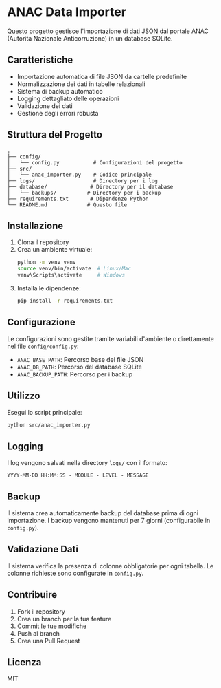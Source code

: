 # ANAC Data Importer

Questo progetto gestisce l'importazione di dati JSON dal portale ANAC (Autorità Nazionale Anticorruzione) in un database SQLite.

## Caratteristiche

- Importazione automatica di file JSON da cartelle predefinite
- Normalizzazione dei dati in tabelle relazionali
- Sistema di backup automatico
- Logging dettagliato delle operazioni
- Validazione dei dati
- Gestione degli errori robusta

## Struttura del Progetto

```
.
├── config/
│   └── config.py           # Configurazioni del progetto
├── src/
│   └── anac_importer.py    # Codice principale
├── logs/                   # Directory per i log
├── database/              # Directory per il database
│   └── backups/          # Directory per i backup
├── requirements.txt       # Dipendenze Python
└── README.md             # Questo file
```

## Installazione

1. Clona il repository
2. Crea un ambiente virtuale:
   ```bash
   python -m venv venv
   source venv/bin/activate  # Linux/Mac
   venv\Scripts\activate     # Windows
   ```
3. Installa le dipendenze:
   ```bash
   pip install -r requirements.txt
   ```

## Configurazione

Le configurazioni sono gestite tramite variabili d'ambiente o direttamente nel file `config/config.py`:

- `ANAC_BASE_PATH`: Percorso base dei file JSON
- `ANAC_DB_PATH`: Percorso del database SQLite
- `ANAC_BACKUP_PATH`: Percorso per i backup

## Utilizzo

Esegui lo script principale:

```bash
python src/anac_importer.py
```

## Logging

I log vengono salvati nella directory `logs/` con il formato:
```
YYYY-MM-DD HH:MM:SS - MODULE - LEVEL - MESSAGE
```

## Backup

Il sistema crea automaticamente backup del database prima di ogni importazione. I backup vengono mantenuti per 7 giorni (configurabile in `config.py`).

## Validazione Dati

Il sistema verifica la presenza di colonne obbligatorie per ogni tabella. Le colonne richieste sono configurate in `config.py`.

## Contribuire

1. Fork il repository
2. Crea un branch per la tua feature
3. Commit le tue modifiche
4. Push al branch
5. Crea una Pull Request

## Licenza

MIT 
